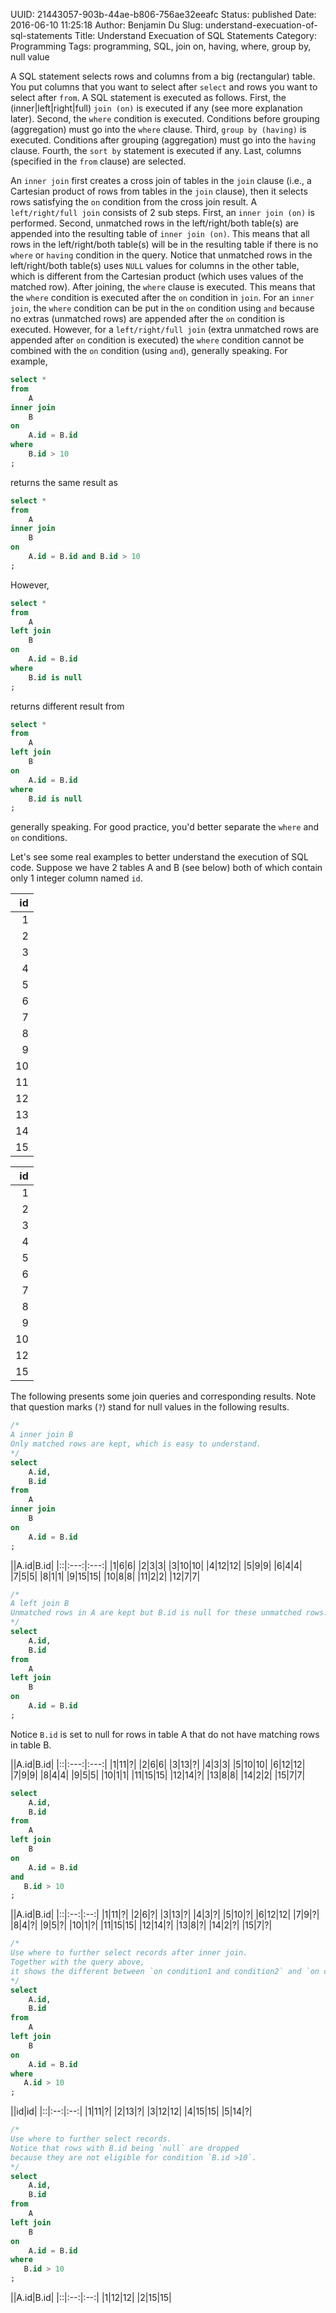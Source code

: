 UUID: 21443057-903b-44ae-b806-756ae32eeafc
Status: published
Date: 2016-06-10 11:25:18
Author: Benjamin Du
Slug: understand-execuation-of-sql-statements
Title: Understand Execuation of SQL Statements
Category: Programming
Tags: programming, SQL, join on, having, where, group by, null value


A SQL statement selects rows and columns from a big (rectangular) table. 
You put columns that you want to select after `select` 
and rows you want to select after `from`.
A SQL statement is executed as follows.
First, 
the (inner|left|right|full) `join (on)` is executed if any (see more explanation later).
Second, 
the `where` condition is executed. Conditions before grouping (aggregation) must go into the `where` clause.
Third, 
`group by (having)` is executed. 
Conditions after grouping (aggregation) must go into the `having` clause.
Fourth, 
the `sort by` statement is executed if any.
Last, columns (specified in the `from` clause) are selected.

An `inner join` first creates a cross join of tables in the `join` clause 
(i.e., a Cartesian product of rows from tables in the `join` clause), 
then it selects rows satisfying the `on` condition from the cross join result. 
A `left/right/full join` consists of 2 sub steps. 
First, an `inner join (on)` is performed. 
Second, unmatched rows in the left/right/both table(s) are appended into the resulting table of `inner join (on)`. 
This means that all rows in the left/right/both table(s) will be in the resulting table
if there is no `where` or `having` condition in the query.
Notice that unmatched rows in the left/right/both table(s) uses `NULL` values for columns in the other table,
which is different from the Cartesian product (which uses values of the matched row). 
After joining, 
the `where` clause is executed. 
This means that the `where` condition is executed after the `on` condition in `join`. 
For an `inner join`, 
the `where` condition can be put in the `on` condition 
using `and` because no extras (unmatched rows) are appended after the `on` condition is executed. 
However, for a `left/right/full join` (extra unmatched rows are appended after `on` condition is executed) 
the `where` condition cannot be combined with the `on` condition (using `and`), generally speaking. 
For example,
```SQL
select *
from 
    A
inner join 
    B
on
    A.id = B.id
where 
    B.id > 10
;
```
returns the same result as 
```SQL
select *
from 
    A
inner join 
    B
on
    A.id = B.id and B.id > 10
;
```
However, 
```SQL
select *
from 
    A
left join 
    B
on
    A.id = B.id
where 
    B.id is null
;
```
returns different result from
```SQL
select *
from 
    A
left join 
    B
on
    A.id = B.id
where 
    B.id is null
;
```
generally speaking. 
For good practice, you'd better separate the `where` and `on` conditions.

Let's see some real examples to better understand the execution of SQL code.
Suppose we have 2 tables A and B (see below) both of which contain only 1 integer column named `id`.

|id|
|--:|
|1|
|2|
|3|
|4|
|5|
|6|
|7|
|8|
|9|
|10|
|11|
|12|
|13|
|14|
|15|

|id|
|--:|
|1|
|2|
|3|
|4|
|5|
|6|
|7|
|8|
|9|
|10|
|12|
|15|

The following presents some join queries and corresponding results.
Note that question marks (`?`) stand for null values in the following results.
```SQL
/*
A inner join B
Only matched rows are kept, which is easy to understand.
*/
select 
    A.id,
    B.id
from
    A
inner join
    B
on
    A.id = B.id
;
```
||A.id|B.id|
|::|:---:|:---:|
|1|6|6|
|2|3|3|
|3|10|10|
|4|12|12|
|5|9|9|
|6|4|4|
|7|5|5|
|8|1|1|
|9|15|15|
|10|8|8|
|11|2|2|
|12|7|7|
```SQL
/*
A left join B
Unmatched rows in A are kept but B.id is null for these unmatched rows.
*/
select 
    A.id,
    B.id
from
    A
left join
    B
on
    A.id = B.id
;
```
Notice `B.id` is set to null for rows in table A that do not have matching rows in table B.

||A.id|B.id|
|::|:---:|:---:|
|1|11|?|
|2|6|6|
|3|13|?|
|4|3|3|
|5|10|10|
|6|12|12|
|7|9|9|
|8|4|4|
|9|5|5|
|10|1|1|
|11|15|15|
|12|14|?|
|13|8|8|
|14|2|2|
|15|7|7|
```SQL
select 
    A.id,
    B.id
from
    A
left join
    B
on
    A.id = B.id
and 
   B.id > 10 
;
```
||A.id|B.id|
|::|:--:|:--:|
|1|11|?|
|2|6|?|
|3|13|?|
|4|3|?|
|5|10|?|
|6|12|12|
|7|9|?|
|8|4|?|
|9|5|?|
|10|1|?|
|11|15|15|
|12|14|?|
|13|8|?|
|14|2|?|
|15|7|?|
```SQL
/*
Use where to further select records after inner join.
Together with the query above, 
it shows the different between `on condition1 and condition2` and `on condition1 where condition2`.
*/
select 
    A.id,
    B.id
from
    A
left join
    B
on
    A.id = B.id
where 
   A.id > 10 
;
```
||id|id|
|::|:--:|:--:|
|1|11|?|
|2|13|?|
|3|12|12|
|4|15|15|
|5|14|?|
```SQL
/*
Use where to further select records. 
Notice that rows with B.id being `null` are dropped 
because they are not eligible for condition `B.id >10`.
*/
select 
    A.id,
    B.id
from
    A
left join
    B
on
    A.id = B.id
where 
   B.id > 10 
;
```
||A.id|B.id|
|::|:--:|:--:|
|1|12|12|
|2|15|15|


